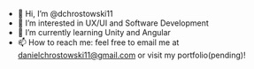 - 👋 Hi, I’m @dchrostowski11
- 👀 I’m interested in UX/UI and Software Development
- 🌱 I’m currently learning Unity and Angular
- 📫 How to reach me: feel free to email me at danielchrostowski11@gmail.com or visit my portfolio(pending)!

<!---
dchrostowski11/dchrostowski11 is a ✨ special ✨ repository because its `README.md` (this file) appears on your GitHub profile.
You can click the Preview link to take a look at your changes.
--->
